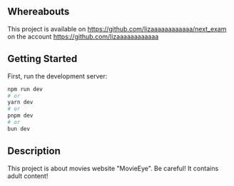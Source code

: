 ## Whereabouts

This project is available on https://github.com/lizaaaaaaaaaaaa/next_exam on the account https://github.com/lizaaaaaaaaaaaa

## Getting Started

First, run the development server:

```bash
npm run dev
# or
yarn dev
# or
pnpm dev
# or
bun dev
```

## Description

This project is about movies website "MovieEye". Be careful! It contains adult content!